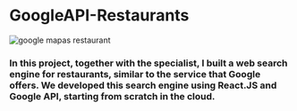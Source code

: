 # GoogleAPI-Restaurants

![google mapas restaurant](https://user-images.githubusercontent.com/59941082/151718761-6c7396c1-6aca-4f67-8bae-9ff9cd0e28d7.png)

### In this project, together with the specialist, I built a web search engine for restaurants, similar to the service that Google offers. We developed this search engine using React.JS and Google API, starting from scratch in the cloud.
